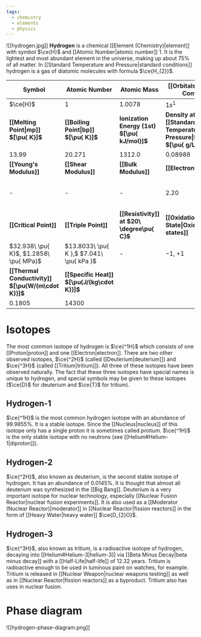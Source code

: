 ```yaml
---
tags:
  - chemistry
  - elements
  - physics
---
```

![[hydrogen.jpg]]
**Hydrogen** is a chemical [[Element (Chemistry)|element]] with symbol $\ce{H}$ and [[Atomic Number|atomic number]] $1$. It is the lightest and most abundant element in the universe, making up about $75\%$ of all matter. In [[Standard Temperature and Pressure|standard conditions]] hydrogen is a gas of diatomic molecules with formula $\ce{H_{2}}$.

| **Symbol**                                         | **Atomic Number**                            | **Atomic Mass**                              | **[[Orbitals\|Electron Config.]]**                                       | **Phase**                                                         |
| -------------------------------------------------- | -------------------------------------------- | -------------------------------------------- | ------------------------------------------------------------------------ | ----------------------------------------------------------------- |
| $\ce{H}$                                           | $1$                                          | $1.0078$                                     | $1s^1$                                                                   | gas                                                               |
| **[[Melting Point\|mp]] $[\pu{ K}]$**              | **[[Boiling Point\|bp]] $[\pu{ K}]$**        | **Ionization Energy (1st) $[\pu{ kJ/mol}]$** | **Density at [[Standard Temperature and Pressure\|STP]] $[\pu{ g/L }]$** | **Atomic Radius**                                                 |
| $13.99$                                            | $20.271$                                     | $1312.0$                                     | $0.08988$                                                                | $53\ \pu{ pm }$                                                   |
| **[[Young's Modulus]]**                            | **[[Shear Modulus]]**                        | **[[Bulk Modulus]]**                         | **[[Electronegativity]]**                                                | **Main [[Isotope\|isotopes]]**                                    |
| -                                                  | -                                            | -                                            | $2.20$                                                                   | $\ce{^1H}:99.9855\%$ $\ce{^2H}:0.0145\%$ $\ce{^3H}: \text{trace}$ |
| **[[Critical Point]]**                             | **[[Triple Point]]**                         | **[[Resistivity]] at $20\ \degree\pu{ C}$**  | **[[Oxidation State\|Oxidation states]]**                                | **[[Electron Affinity]]**                                         |
| $32.938\ \pu{ K}$, $1.2858\ \pu{ MPa}$             | $13.8033\ \pu{ K },$ $7.041\ \pu{ kPa }$     | -                                            | $-1$, $+1$                                                               | $72.769\ \pu{ kJ/mol }$ $0.754\ \pu{ eV}$                         |
| **[[Thermal Conductivity]] $[\pu{W/(m\cdot K)}]$** | **[[Specific Heat]] $[\pu{J/(kg\cdot K)}]$** |                                              |                                                                          |                                                                   |
| $0.1805$                                           | $14300$                                      |                                              |                                                                          |                                                                   |

# Isotopes
The most common isotope of hydrogen is $\ce{^1H}$ which consists of one [[Proton|proton]] and one [[Electron|electron]]. There are two other observed isotopes, $\ce{^2H}$ (called [[Deuterium|deuterium]]) and $\ce{^3H}$ (called [[Tritium|tritium]]). All three of these isotopes have been observed naturally. The fact that these three isotopes have special names is unique to hydrogen, and special symbols may be given to these isotopes ($\ce{D}$ for deuterium and $\ce{T}$ for tritium).
## Hydrogen-1
$\ce{^1H}$ is the most common hydrogen isotope with an abundance of $99.9855\%$. It is a stable isotope. Since the [[Nucleus|nucleus]] of this isotope only has a single proton it is sometimes called *protium*. $\ce{^1H}$ is the only stable isotope with no neutrons (see [[Helium#Helium-1|diproton]]). 
## Hydrogen-2
$\ce{^2H}$, also known as deuterium, is the second stable isotope of hydrogen. It has an abundance of $0.0145\%$. It is thought that almost all deuterium was synthesized in the [[Big Bang]]. Deuterium is a very important isotope for nuclear technology, especially [[Nuclear Fusion Reactor|nuclear fusion experiments]]. It is also used as a [[Moderator (Nuclear Reactor)|moderator]] in [[Nuclear Reactor|fission reactors]] in the form of [[Heavy Water|heavy water]] $\ce{D_{2}O}$. 
## Hydrogen-3
$\ce{^3H}$, also known as tritium, is a radioactive isotope of hydrogen, decaying into [[Helium#Helium-3|helium-3]] via [[Beta Minus Decay|beta minus decay]] with a [[Half-Life|half-life]] of $12.32$ years. Tritium is radioactive enough to be used in luminous paint on watches, for example. Tritium is released in [[Nuclear Weapon|nuclear weapons testing]] as well as in [[Nuclear Reactor|fission reactors]] as a byproduct. Tritium also has uses in nuclear fusion.
# Phase diagram
![[hydrogen-phase-diagram.png]]